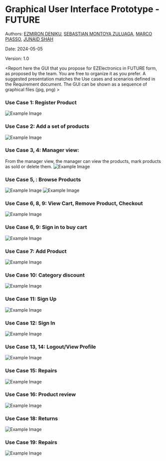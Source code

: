 # Graphical User Interface Prototype - FUTURE

Authors: [EZMIRON DENIKU](mailto:s333461@studenti.polito.it), [SEBASTIAN MONTOYA ZULUAGA](mailto:s328735@studenti.polito.it), [MARCO PIASSO](mailto:s329131@studenti.polito.it), [JUNAID SHAH](mailto:s289642@studenti.polito.it)

Date: 2024-05-05

Version: 1.0

\<Report here the GUI that you propose for EZElectronics in FUTURE form, as proposed by the team. You are free to organize it as you prefer. A suggested presentation matches the Use cases and scenarios defined in the Requirement document. The GUI can be shown as a sequence of graphical files (jpg, png) >

### Use Case 1: Register Product
<img src="images/add_new_product_v1.png" alt="Example Image">

### Use Case 2: Add a set of products
<img src="images/register_set_v1.png" alt="Example Image">

### Use Case 3, 4: Manager view:
From the manager view, the manager can view the products, mark products as sold or delete them.
<img src="images/manager_view_v1.png" alt="Example Image">

### Use Case 5, : Browse Products
<img src="images/sort_category_v1.png" alt="Example Image">

<img src="images/products_v1.png" alt="Example Image">

### Use Case 6, 8, 9: View Cart, Remove Product, Checkout
<img src="images/cart_dropdown_v1.png" alt="Example Image">

### Use Case 6, 9: Sign in to buy cart
<img src="images/Cart_V2.png" alt="Example Image">

### Use Case 7: Add Product
<img src="images/add_product_v1.png" alt="Example Image">

### Use Case 10: Category discount
<img src="images/Category_Discount_V2.png" alt="Example Image">

### Use Case 11: Sign Up
<img src="images/sign_up_v2.png" alt="Example Image">

### Use Case 12: Sign In
<img src="images/sign_in_v2.png" alt="Example Image">

### Use Case 13, 14: Logout/View Profile
<img src="images/logout_v1.png" alt="Example Image">

### Use Case 15: Repairs
<img src="images/CustomerCare_V2.png" alt="Example Image">

### Use Case 16: Product review
<img src="images/Product_review_V2.png" alt="Example Image">

### Use Case 18: Returns
<img src="images/Returns_V2.png" alt="Example Image">

### Use Case 19: Repairs
<img src="images/Tech_view_V2.png" alt="Example Image">







